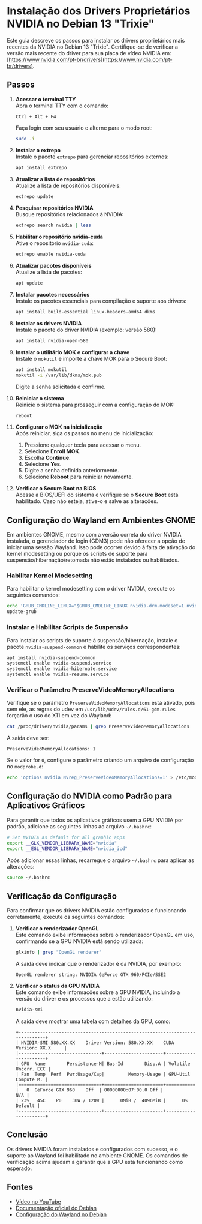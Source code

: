 # Instalação dos Drivers Proprietários NVIDIA no Debian 13 "Trixie"

Este guia descreve os passos para instalar os drivers proprietários mais recentes da NVIDIA no Debian 13 "Trixie". Certifique-se de verificar a versão mais recente do driver para sua placa de vídeo NVIDIA em: [https://www.nvidia.com/pt-br/drivers](https://www.nvidia.com/pt-br/drivers).

## Passos

1. **Acessar o terminal TTY**  
   Abra o terminal TTY com o comando:  
   ```
   Ctrl + Alt + F4
   ```  
   Faça login com seu usuário e alterne para o modo root:  
   ```sh
   sudo -i
   ```

2. **Instalar o extrepo**  
   Instale o pacote `extrepo` para gerenciar repositórios externos:  
   ```sh
   apt install extrepo
   ```

3. **Atualizar a lista de repositórios**  
   Atualize a lista de repositórios disponíveis:  
   ```sh
   extrepo update
   ```

4. **Pesquisar repositórios NVIDIA**  
   Busque repositórios relacionados à NVIDIA:  
   ```sh
   extrepo search nvidia | less
   ```

5. **Habilitar o repositório nvidia-cuda**  
   Ative o repositório `nvidia-cuda`:  
   ```sh
   extrepo enable nvidia-cuda
   ```

6. **Atualizar pacotes disponíveis**  
   Atualize a lista de pacotes:  
   ```sh
   apt update
   ```

7. **Instalar pacotes necessários**  
   Instale os pacotes essenciais para compilação e suporte aos drivers:  
   ```sh
   apt install build-essential linux-headers-amd64 dkms
   ```

8. **Instalar os drivers NVIDIA**  
   Instale o pacote do driver NVIDIA (exemplo: versão 580):  
   ```sh
   apt install nvidia-open-580
   ```

9. **Instalar o utilitário MOK e configurar a chave**  
   Instale o `mokutil` e importe a chave MOK para o Secure Boot:  
   ```sh
   apt install mokutil
   mokutil -i /var/lib/dkms/mok.pub
   ```  
   Digite a senha solicitada e confirme.

10. **Reiniciar o sistema**  
    Reinicie o sistema para prosseguir com a configuração do MOK:  
    ```sh
    reboot
    ```

11. **Configurar o MOK na inicialização**  
    Após reiniciar, siga os passos no menu de inicialização:  
    1. Pressione qualquer tecla para acessar o menu.  
    2. Selecione **Enroll MOK**.  
    3. Escolha **Continue**.  
    4. Selecione **Yes**.  
    5. Digite a senha definida anteriormente.  
    6. Selecione **Reboot** para reiniciar novamente.

12. **Verificar o Secure Boot na BIOS**  
    Acesse a BIOS/UEFI do sistema e verifique se o **Secure Boot** está habilitado. Caso não esteja, ative-o e salve as alterações.

## Configuração do Wayland em Ambientes GNOME

Em ambientes GNOME, mesmo com a versão correta do driver NVIDIA instalada, o gerenciador de login (GDM3) pode não oferecer a opção de iniciar uma sessão Wayland. Isso pode ocorrer devido à falta de ativação do kernel modesetting ou porque os scripts de suporte para suspensão/hibernação/retomada não estão instalados ou habilitados.

### Habilitar Kernel Modesetting
Para habilitar o kernel modesetting com o driver NVIDIA, execute os seguintes comandos:  
```sh
echo 'GRUB_CMDLINE_LINUX="$GRUB_CMDLINE_LINUX nvidia-drm.modeset=1 nvidia-drm.fbdev=1"' > /etc/default/grub.d/nvidia-modeset.cfg
update-grub
```

### Instalar e Habilitar Scripts de Suspensão
Para instalar os scripts de suporte à suspensão/hibernação, instale o pacote `nvidia-suspend-common` e habilite os serviços correspondentes:  
```sh
apt install nvidia-suspend-common
systemctl enable nvidia-suspend.service
systemctl enable nvidia-hibernate.service
systemctl enable nvidia-resume.service
```

### Verificar o Parâmetro PreserveVideoMemoryAllocations
Verifique se o parâmetro `PreserveVideoMemoryAllocations` está ativado, pois sem ele, as regras do udev em `/usr/lib/udev/rules.d/61-gdm.rules` forçarão o uso do X11 em vez do Wayland:  
```sh
cat /proc/driver/nvidia/params | grep PreserveVideoMemoryAllocations
```  
A saída deve ser:  
```
PreserveVideoMemoryAllocations: 1
```  
Se o valor for `0`, configure o parâmetro criando um arquivo de configuração no `modprobe.d`:  
```sh
echo 'options nvidia NVreg_PreserveVideoMemoryAllocations=1' > /etc/modprobe.d/nvidia-power-management.conf
```

## Configuração do NVIDIA como Padrão para Aplicativos Gráficos

Para garantir que todos os aplicativos gráficos usem a GPU NVIDIA por padrão, adicione as seguintes linhas ao arquivo `~/.bashrc`:

```sh
# Set NVIDIA as default for all graphic apps
export __GLX_VENDOR_LIBRARY_NAME="nvidia"
export __EGL_VENDOR_LIBRARY_NAME="nvidia_icd"
```

Após adicionar essas linhas, recarregue o arquivo `~/.bashrc` para aplicar as alterações:

```sh
source ~/.bashrc
```

## Verificação da Configuração

Para confirmar que os drivers NVIDIA estão configurados e funcionando corretamente, execute os seguintes comandos:

1. **Verificar o renderizador OpenGL**  
   Este comando exibe informações sobre o renderizador OpenGL em uso, confirmando se a GPU NVIDIA está sendo utilizada:  
   ```sh
   glxinfo | grep "OpenGL renderer"
   ```  
   A saída deve indicar que o renderizador é da NVIDIA, por exemplo:  
   ```
   OpenGL renderer string: NVIDIA GeForce GTX 960/PCIe/SSE2
   ```

2. **Verificar o status da GPU NVIDIA**  
   Este comando exibe informações sobre a GPU NVIDIA, incluindo a versão do driver e os processos que a estão utilizando:  
   ```sh
   nvidia-smi
   ```  
   A saída deve mostrar uma tabela com detalhes da GPU, como:  
   ```
   +-----------------------------------------------------------------------------+
   | NVIDIA-SMI 580.XX.XX    Driver Version: 580.XX.XX    CUDA Version: XX.X     |
   |-------------------------------+----------------------+----------------------+
   | GPU  Name        Persistence-M| Bus-Id        Disp.A | Volatile Uncorr. ECC |
   | Fan  Temp  Perf  Pwr:Usage/Cap|         Memory-Usage | GPU-Util  Compute M. |
   |===============================+======================+======================|
   |   0  GeForce GTX 960    Off  | 00000000:07:00.0 Off |                  N/A |
   | 23%   45C    P0    30W / 120W |      0MiB /  4096MiB |      0%      Default |
   +-------------------------------+----------------------+----------------------+
   ```

## Conclusão  
Os drivers NVIDIA foram instalados e configurados com sucesso, e o suporte ao Wayland foi habilitado no ambiente GNOME. Os comandos de verificação acima ajudam a garantir que a GPU está funcionando como esperado.

## Fontes  
- [Vídeo no YouTube](https://www.youtube.com/watch?v=FaDENzwkzys)  
- [Documentação oficial do Debian](https://wiki.debian.org/NvidiaGraphicsDrivers#Debian_13_.22Trixie.22)  
- [Configuração do Wayland no Debian](https://wiki.debian.org/NvidiaGraphicsDrivers#wayland-modesetting)
